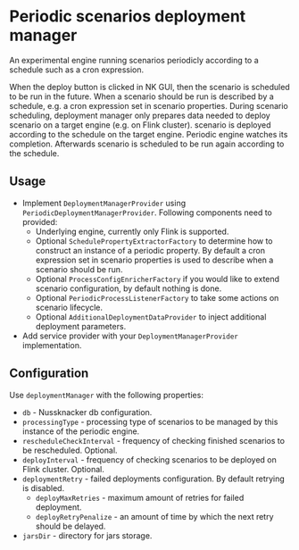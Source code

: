 # Periodic scenarios deployment manager

An experimental engine running scenarios periodicly according to a schedule such as a cron expression.

When the deploy button is clicked in NK GUI, then the scenario is scheduled to be run in the future. When a scenario
should be run is described by a schedule, e.g. a cron expression set in scenario properties. During scenario scheduling,
deployment manager only prepares data needed to deploy scenario on a target engine (e.g. on Flink cluster).
scenario is deployed according to the schedule on the target engine. Periodic engine watches its completion. Afterwards
scenario is scheduled to be run again according to the schedule.

## Usage

- Implement `DeploymentManagerProvider` using `PeriodicDeploymentManagerProvider`. Following components need to provided:
  - Underlying engine, currently only Flink is supported.
  - Optional `SchedulePropertyExtractorFactory` to determine how to construct an instance of a periodic property. By default
    a cron expression set in scenario properties is used to describe when a scenario should be run.
  - Optional `ProcessConfigEnricherFactory` if you would like to extend scenario configuration, by default nothing is done.
  - Optional `PeriodicProcessListenerFactory` to take some actions on scenario lifecycle.
  - Optional `AdditionalDeploymentDataProvider` to inject additional deployment parameters.
- Add service provider with your `DeploymentManagerProvider` implementation.

## Configuration

Use `deploymentManager` with the following properties:

- `db` - Nussknacker db configuration.
- `processingType` - processing type of scenarios to be managed by this instance of the periodic engine.
- `rescheduleCheckInterval` - frequency of checking finished scenarios to be rescheduled. Optional.
- `deployInterval` - frequency of checking scenarios to be deployed on Flink cluster. Optional.
- `deploymentRetry` - failed deployments configuration. By default retrying is disabled.
  - `deployMaxRetries` - maximum amount of retries for failed deployment.
  - `deployRetryPenalize` - an amount of time by which the next retry should be delayed.
- `jarsDir` -  directory for jars storage.
